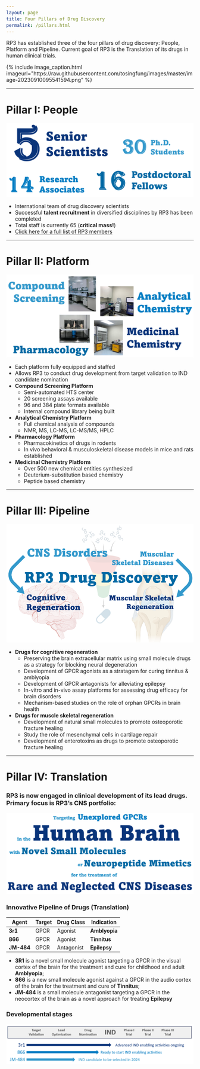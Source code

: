 ```yaml
---
layout: page
title: Four Pillars of Drug Discovery
permalink: /pillars.html
---
```


<div class="site-description">
    <p>
        RP3 has established three of the four pillars of drug discovery: People, Platform and Pipeline. Current goal of RP3 is the Translation of its drugs in human clinical trials.
    </p>
</div>
{% include image_caption.html imageurl="https://raw.githubusercontent.com/tosingfung/images/master/image-20230910095541594.png"  %}

---

# Pillar I: People

![image-20230910114849560](https://raw.githubusercontent.com/tosingfung/images/master/image-20230910114849560.png)

- International team of drug discovery scientists
- Successful **talent recruitment** in diversified disciplines by RP3 has been completed
- Total staff is currently 65 (**critical mass!**)
- [Click here for a full list of RP3 members](/people)

---

# Pillar II: Platform

![image-20230910135827999](https://raw.githubusercontent.com/tosingfung/images/master/image-20230910135827999.png)

- Each platform fully equipped and staffed
- Allows RP3 to conduct drug development from target validation to IND candidate nomination
- **Compound Screening Platform**
  - Semi-automated HTS center
  - 20 screening assays available
  - 96 and 384 plate formats available
  - Internal compound library being built
- **Analytical Chemistry Platform**
  - Full chemical analysis of compounds
  - NMR, MS, LC-MS, LC-MS/MS, HPLC
- **Pharmacology Platform**
  - Pharmacokinetics of drugs in rodents
  - In vivo behavioral & musculoskeletal disease models in mice and rats established
- **Medicinal Chemistry Platform**
  - Over 500 new chemical entities synthesized
  - Deuterium-substitution based chemistry
  - Peptide based chemistry  

---

# Pillar III: Pipeline

![image-20230910135453970](https://raw.githubusercontent.com/tosingfung/images/master/image-20230910135453970.png)

- **Drugs for cognitive regeneration**
  - Preserving the brain extracellular matrix using small molecule drugs as a strategy for blocking neural degeneration
  - Development of GPCR agonists as a stratagem for curing tinnitus & amblyopia
  - Development of GPCR antagonists for alleviating epilepsy
  - In-vitro and in-vivo assay platforms for assessing drug efficacy for brain disorders
  - Mechanism-based studies on the role of orphan GPCRs in brain health
- **Drugs for muscle skeletal regeneration**
  - Development of natural small molecules to promote osteoporotic fracture healing
  - Study the role of mesenchymal cells in cartilage repair
  - Development of enterotoxins as drugs to promote osteoporotic fracture healing



---

# Pillar IV: Translation

### RP3 is now engaged in clinical development of its lead drugs. Primary focus is RP3’s CNS portfolio:

![image-20230910142308241](https://raw.githubusercontent.com/tosingfung/images/master/image-20230910142308241.png)

### **Innovative Pipeline of Drugs (Translation)**

| **Agent**  | **Target** | **Drug Class** | **Indication** |
| ---------- | ---------- | -------------- | -------------- |
| **3r1**    | GPCR       | Agonist        | **Amblyopia**  |
| **866**    | GPCR       | Agonist        | **Tinnitus**   |
| **JM-484** | GPCR       | Antagonist     | **Epilepsy**   |

- **3R1** is a novel small molecule agonist targeting a GPCR in the visual cortex of the brain for the treatment and cure for childhood and adult **Amblyopia**;
- **866** is a new small molecule agonist against a GPCR in the audio cortex of the brain for the treatment and cure of **Tinnitus**;
- **JM-484** is a small molecule antagonist targeting a GPCR in the neocortex of the brain as a novel approach for treating **Epilepsy**

### Developmental stages


![image-20230910163153183](https://raw.githubusercontent.com/tosingfung/images/master/image-20230910163153183.png)
